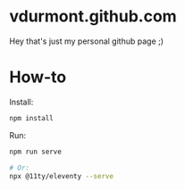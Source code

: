 # vdurmont.github.com

Hey that's just my personal github page ;)

# How-to

Install:

```bash
npm install
```

Run:

```bash
npm run serve

# Or:
npx @11ty/eleventy --serve
```
